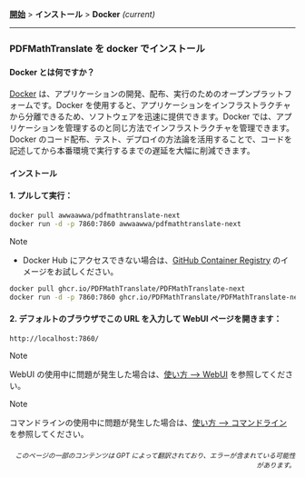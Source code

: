 [**開始**](./getting-started.md) > **インストール** > **Docker** _(current)_

---

### PDFMathTranslate を docker でインストール

#### Docker とは何ですか？

[Docker](https://docs.docker.com/get-started/docker-overview/) は、アプリケーションの開発、配布、実行のためのオープンプラットフォームです。Docker を使用すると、アプリケーションをインフラストラクチャから分離できるため、ソフトウェアを迅速に提供できます。Docker では、アプリケーションを管理するのと同じ方法でインフラストラクチャを管理できます。Docker のコード配布、テスト、デプロイの方法論を活用することで、コードを記述してから本番環境で実行するまでの遅延を大幅に削減できます。

#### インストール

<h4>1. プルして実行：</h4>

```bash
docker pull awwaawwa/pdfmathtranslate-next
docker run -d -p 7860:7860 awwaawwa/pdfmathtranslate-next
```

> [!NOTE]
> 
> - Docker Hub にアクセスできない場合は、[GitHub Container Registry](https://github.com/PDFMathTranslate/PDFMathTranslate-next/pkgs/container/pdfmathtranslate) のイメージをお試しください。
> 
> ```bash
> docker pull ghcr.io/PDFMathTranslate/PDFMathTranslate-next
> docker run -d -p 7860:7860 ghcr.io/PDFMathTranslate/PDFMathTranslate-next
> ```

<h4>2. デフォルトのブラウザでこの URL を入力して WebUI ページを開きます：</h4>

```
http://localhost:7860/
```

> [!NOTE]
> WebUI の使用中に問題が発生した場合は、[使い方 --> WebUI](./USAGE_webui.md) を参照してください。

> [!NOTE]
> コマンドラインの使用中に問題が発生した場合は、[使い方 --> コマンドライン](./USAGE_commandline.md) を参照してください。
<!-- 
#### For docker deployment on cloud service:

<div>
<a href="https://www.heroku.com/deploy?template=https://github.com/PDFMathTranslate/PDFMathTranslate-next">
  <img src="https://www.herokucdn.com/deploy/button.svg" alt="Deploy" height="26"></a>
<a href="https://render.com/deploy">
  <img src="https://render.com/images/deploy-to-render-button.svg" alt="Deploy to Koyeb" height="26"></a>
<a href="https://zeabur.com/templates/5FQIGX?referralCode=reycn">
  <img src="https://zeabur.com/button.svg" alt="Deploy on Zeabur" height="26"></a>
<a href="https://app.koyeb.com/deploy?type=git&builder=buildpack&repository=github.com/PDFMathTranslate/PDFMathTranslate-next&branch=main&name=pdf-math-translate">
  <img src="https://www.koyeb.com/static/images/deploy/button.svg" alt="Deploy to Koyeb" height="26"></a>
</div>

-->

<div align="right"> 
<h6><small>このページの一部のコンテンツは GPT によって翻訳されており、エラーが含まれている可能性があります。</small></h6>